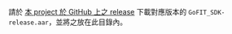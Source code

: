 請於 [本 project 於 GitHub 上之 release](https://github.com/GO-LiFE/GoFIT_SDK_Android/releases) 下載對應版本的 `GoFIT_SDK-release.aar`，並將之放在此目錄內。